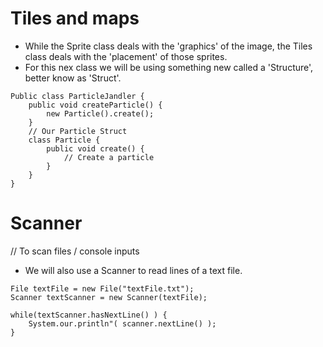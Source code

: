 # Tiles and maps

 - While the Sprite class deals with the 'graphics' of the image, the Tiles class deals with the 'placement' of those sprites.
 - For this nex class we will be using something new called a 'Structure', better know as 'Struct'.

```
Public class ParticleJandler {
    public void createParticle() {
        new Particle().create();
    }
    // Our Particle Struct
    class Particle {
        public void create() {
            // Create a particle 
        }
    }
}
```


# Scanner
// To scan files / console inputs

 - We will also use a Scanner to read lines of a text file.
```
File textFile = new File("textFile.txt");
Scanner textScanner = new Scanner(textFile);

while(textScanner.hasNextLine() ) {
    System.our.println"( scanner.nextLine() );
}
```


